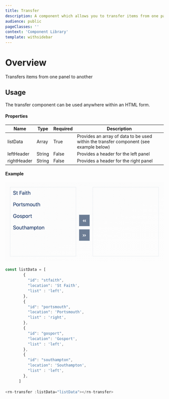 ```yaml
---
title: Transfer
description: A component which allows you to transfer items from one panel to another
audience: public
pageClasses: ''
context: 'Component Library'
template: withsidebar
---
```


# Overview

Transfers items from one panel to another 

## Usage

The transfer component can be used anywhere within an HTML form.

#### Properties

| Name         | Type                  | Required | Description                                                                                                |
| ------------ | --------------------- | -------- | ---------------------------------------------------------------------------------------------------------- |
| listData     | Array                 | True     | Provides an array of data to be used within the transfer component (see example below)                     |
| leftHeader   | String                | False    | Provides a header for the left panel                                                                       |
| rightHeader  | String                | False    | Provides a header for the right panel                                                                      |

#### Example

![Toggle example](images/transfer.gif)

```js
const listData = [
        {
          "id": "stfaith",
          "location": 'St Faith', 
          "list" : 'left',
        },
        {
          "id": "portsmouth",
          "location": 'Portsmouth', 
          "list" : 'right',
        },
        {
          "id": "gosport",
          "location": 'Gosport', 
          "list" : 'left',
        },
        {
          "id": "southampton",
          "location": 'Southampton', 
          "list" : 'left',
        },
      ]

<rn-transfer :listData="listData"></rn-transfer>
```
